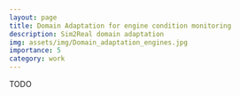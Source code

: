 ```yaml
---
layout: page
title: Domain Adaptation for engine condition monitoring
description: Sim2Real domain adaptation
img: assets/img/Domain_adaptation_engines.jpg
importance: 5
category: work
---
```


TODO
